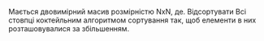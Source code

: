 Мається двовимірний масив розмірністю NxN, де. Відсортувати Bсі стовпці коктейльним алгоритмом сортування так, щоб елементи в них розташовувалися за збільшенням.
